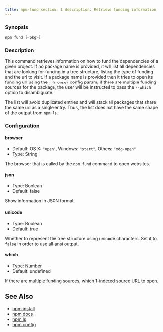 ```yaml
---
title: npm-fund section: 1 description: Retrieve funding information
---
```


### Synopsis

```bash
npm fund [<pkg>]
```

### Description

This command retrieves information on how to fund the dependencies of a given project. If no package name is provided,
it will list all dependencies that are looking for funding in a tree structure, listing the type of funding and the url
to visit. If a package name is provided then it tries to open its funding url using the `--browser` config param; if
there are multiple funding sources for the package, the user will be instructed to pass the `--which` option to
disambiguate.

The list will avoid duplicated entries and will stack all packages that share the same url as a single entry. Thus, the
list does not have the same shape of the output from `npm ls`.

### Configuration

#### browser

* Default: OS X: `"open"`, Windows: `"start"`, Others: `"xdg-open"`
* Type: String

The browser that is called by the `npm fund` command to open websites.

#### json

* Type: Boolean
* Default: false

Show information in JSON format.

#### unicode

* Type: Boolean
* Default: true

Whether to represent the tree structure using unicode characters. Set it to `false` in order to use all-ansi output.

#### which

* Type: Number
* Default: undefined

If there are multiple funding sources, which 1-indexed source URL to open.

## See Also

* [npm install](/commands/npm-install)
* [npm docs](/commands/npm-docs)
* [npm ls](/commands/npm-ls)
* [npm config](/commands/npm-config)
